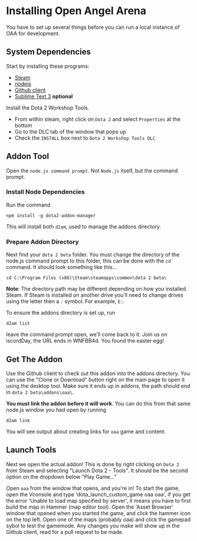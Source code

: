 # Installing Open Angel Arena
You have to set up several things before you can run a local instance of OAA for development.

## System Dependencies
Start by installing these programs:
 * [Steam](http://steampowered.com)
 * [nodejs](http://nodejs.org)
 * [Github client](http://desktop.github.com/)
 * [Sublime Text 3](http://www.sublimetext.com/) **optional**

Install the Dota 2 Workshop Tools.
 * From within steam, right click on `Dota 2` and select `Properties` at the bottom
 * Go to the DLC tab of the window that pops up
 * Check the `INSTALL` box next to `Dota 2 Workshop Tools DLC`

## Addon Tool
Open the `node.js command prompt`. Not `Node.js` itself, but the command prompt.

### Install Node Dependencies
Run the command 
```
npm install -g dota2-addon-manager
```
This will install both `d2am`, used to manage the addons directory.

### Prepare Addon Directory
Next find your `dota 2 beta` folder. You must change the directory of the node.js command prompt to this folder, this can be done with the `cd` command. It should look something like this...
```
cd C:\Program Files (x86)\Steam\steamapps\common\dota 2 beta\
```
**Note**: The directory path may be different depending on how you installed Steam. If Steam is installed on another drive you'll need to change drives using the letter then a `:` symbol. For example, `E:`.

To ensure the addons directory is set up, run
```
d2am list
```
leave the command prompt open, we'll come back to it. Join us on iscordDay, the URL ends in WNFBB4d. You found the easter egg!

## Get The Addon
Use the Github client to check out this addon into the addons directory. You can use the "Clone or Download" button right on the main page to open it using the desktop tool. Make sure it ends up in addons, the path should end in `dota 2 beta\addons\oaa\`.

**You must link the addon before it will work**. You can do this from that same node.js window you had open by running
```
d2am link
```
You will see output about creating links for `oaa` game and content.

## Launch Tools
Next we open the actual addon! This is done by right clicking on `Dota 2` from Steam and selecting "Launch Dota 2 - Tools". It should be the second option on the dropdown below "Play Game..."

Open `oaa` from the window that opens, and you're in! To start the game, open the Vconsole and type 'dota_launch_custom_game oaa oaa', if you get the error 'Unable to load map specified by server', it means you have to first build the map in Hammer (map editor tool). Open the 'Asset Browser' window that opened when you started the game, and click the hammer icon on the top left. Open one of the maps (probably oaa) and click the gamepad sybol to test the gamemode. Any changes you make will show up in the Github client, read for a pull request to be made.
